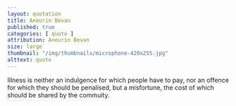 ```yaml
---
layout: quotation
title: Aneurin Bevan
published: true
categories: [ quote ]
attribution: Aneurin Bevan
size: large
thumbnail: "/img/thumbnails/microphone-420x255.jpg"
alttext: quote
---
```


Illness is neither an indulgence for which people have to pay, 
nor an offence for which they should be penalised, but a 
misfortune, the cost of which should be shared by the commuity.
